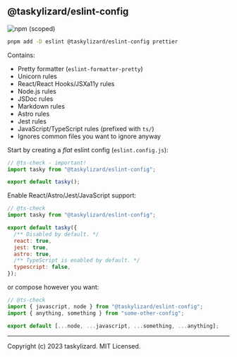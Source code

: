 ## @taskylizard/eslint-config

![npm (scoped)](https://img.shields.io/npm/v/%40taskylizard/eslint-config?logo=npm&logoColor=%23c0caf5%20&label=%20&labelColor=%2316181d&color=%23f7768e&link=https%3A%2F%2Fnpmjs.com%2Fpackage%2F%40taskylizard%2Feslint-config)

```sh
pnpm add -D eslint @taskylizard/eslint-config prettier
```

Contains:

- Pretty formatter (`eslint-formatter-pretty`)
- Unicorn rules
- React/React Hooks/JSXa11y rules
- Node.js rules
- JSDoc rules
- Markdown rules
- Astro rules
- Jest rules
- JavaScript/TypeScript rules (prefixed with `ts/`)
- Ignores common files you want to ignore anyway

Start by creating a _flat_ eslint config (`eslint.config.js`):

```js
// @ts-check - important!
import tasky from "@taskylizard/eslint-config";

export default tasky();
```

Enable React/Astro/Jest/JavaScript support:

```js
// @ts-check
import tasky from "@taskylizard/eslint-config";

export default tasky({
  /** Disabled by default. */
  react: true,
  jest: true,
  astro: true,
  /** TypeScript is enabled by default. */
  typescript: false,
});
```

or compose however you want:

```js
// @ts-check
import { javascript, node } from "@taskylizard/eslint-config";
import { anything, something } from "some-other-config";

export default [...node, ...javascript, ...something, ...anything];
```

---

Copyright (c) 2023 taskylizard. MIT Licensed.
